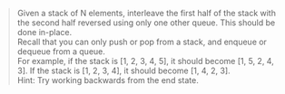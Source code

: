 > Given a stack of N elements, interleave the first half of the stack with the second half reversed using only one other queue. This should be done in-place.  
Recall that you can only push or pop from a stack, and enqueue or dequeue from a queue.  
For example, if the stack is [1, 2, 3, 4, 5], it should become [1, 5, 2, 4, 3]. If the stack is [1, 2, 3, 4], it should become [1, 4, 2, 3].  
Hint: Try working backwards from the end state.
